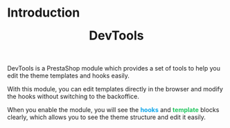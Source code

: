 # Introduction

<div style="text-align: center; margin-bottom: 50px;">
  <div>
    <img srcset="/devtools/images/devtools-200.png 2x">
  </div>
  <strong style="font-size: 2em;">DevTools</strong>
</div>

DevTools is a PrestaShop module which provides a set of tools to help you edit the theme templates
and hooks easily.

With this module, you can edit templates directly in the browser and modify the hooks without
switching to the backoffice.

When you enable the module, you will see the <span style="color:#0ea5e9">**hooks**</span> and <span style="color:#22c55e">**template**</span> blocks clearly, which allows you to
see the theme structure and edit it easily.

<img srcset="/devtools/images/preview.jpg 2x" class="border padding">

<img srcset="/devtools/images/editor.jpg 2x">
